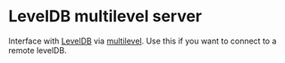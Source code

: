 # LevelDB multilevel server

Interface with [LevelDB](https://github.com/level/level) via [multilevel](https://github.com/juliangruber/multilevel).
Use this if you want to connect to a remote levelDB.